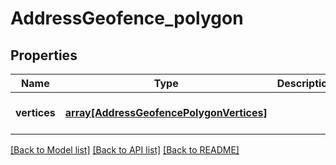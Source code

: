 # AddressGeofence_polygon

## Properties
Name | Type | Description | Notes
------------ | ------------- | ------------- | -------------
**vertices** | [**array[AddressGeofencePolygonVertices]**](AddressGeofencePolygonVertices.md) |  | [optional] [default to null]

[[Back to Model list]](../README.md#documentation-for-models) [[Back to API list]](../README.md#documentation-for-api-endpoints) [[Back to README]](../README.md)


